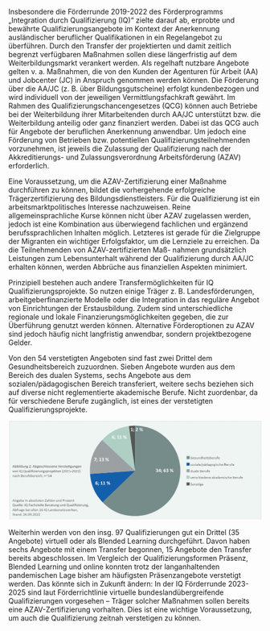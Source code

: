 Insbesondere die Förderrunde 2019-2022 des Förderprogramms „Integration durch Qualifizierung (IQ)“ zielte darauf ab, erprobte und bewährte Qualifizierungsangebote im Kontext der Anerkennung ausländischer beruflicher Qualifikationen in ein Regelangebot zu überführen. Durch den Transfer der projektierten und damit zeitlich begrenzt verfügbaren Maßnahmen sollen diese längerfristig auf dem Weiterbildungsmarkt verankert werden. Als regelhaft nutzbare Angebote gelten v. a. Maßnahmen, die von den Kunden der Agenturen für Arbeit (AA) und Jobcenter (JC) in Anspruch genommen werden können. Die Förderung über die AA/JC (z. B. über Bildungsgutscheine) erfolgt kundenbezogen und wird individuell von der jeweiligen Vermittlungsfachkraft gewährt. Im Rahmen des Qualifizierungschancengesetzes (QCG) können auch Betriebe bei der Weiterbildung ihrer Mitarbeitenden durch AA/JC unterstützt bzw. die Weiterbildung anteilig oder ganz finanziert werden. Dabei ist das QCG auch für Angebote der beruflichen Anerkennung anwendbar. Um jedoch eine Förderung von Betrieben bzw. potentiellen Qualifizierungsteilnehmenden vorzunehmen, ist jeweils die Zulassung der Qualifizierung nach der Akkreditierungs- und Zulassungsverordnung Arbeitsförderung (AZAV) erforderlich.

Eine Voraussetzung, um die AZAV-Zertifizierung einer Maßnahme durchführen zu können, bildet die vorhergehende erfolgreiche Trägerzertifizierung des Bildungsdienstleisters. Für die Qualifizierung ist ein arbeitsmarktpolitisches Interesse nachzuweisen. Reine allgemeinsprachliche Kurse können nicht über AZAV zugelassen werden, jedoch ist eine Kombination aus überwiegend fachlichen und ergänzend berufssprachlichen Inhalten möglich. Letzteres ist gerade für die Zielgruppe der Migranten ein wichtiger Erfolgsfaktor, um die Lernziele zu erreichen. Da die Teilnehmenden von AZAV-zertifizierten Maß- nahmen grundsätzlich Leistungen zum Lebensunterhalt während der Qualifizierung durch AA/JC erhalten können, werden Abbrüche aus finanziellen Aspekten minimiert.

Prinzipiell bestehen auch andere Transfermöglichkeiten für IQ Qualifizierungsprojekte. So nutzen einige Träger z. B. Landesförderungen, arbeitgeberfinanzierte Modelle oder die Integration in das reguläre Angebot von Einrichtungen der Erstausbildung. Zudem sind unterschiedliche regionale und lokale Finanzierungsmöglichkeiten gegeben, die zur Überführung genutzt werden können. Alternative Förderoptionen zu AZAV sind jedoch häufig nicht langfristig anwendbar, sondern projektbezogene Gelder.

Von den 54 verstetigten Angeboten sind fast zwei Drittel dem Gesundheitsbereich zuzuordnen. Sieben Angebote wurden aus dem Bereich des dualen Systems, sechs Angebote aus dem sozialen/pädagogischen Bereich transferiert, weitere sechs beziehen sich auf diverse nicht reglementierte akademische Berufe. Nicht zuordenbar, da für verschiedene Berufe zugänglich, ist eines der verstetigten Qualifizierungsprojekte.


![](_resources/Pasted%20image%2020231020084107.png)

Weiterhin werden von den insg. 97 Qualifizierungen gut ein Drittel (35 Angebote) virtuell oder als Blended Learning durchgeführt. Davon haben sechs Angebote mit einem Transfer begonnen, 15 Angebote den Transfer bereits abgeschlossen. Im Vergleich der Qualifizierungsformen Präsenz, Blended Learning und online konnten trotz der langanhaltenden pandemischen Lage bisher am häufigsten Präsenzangebote verstetigt werden. Das könnte sich in Zukunft ändern: In der IQ Förderrunde 2023-2025 sind laut Förderrichtlinie virtuelle bundeslandübergreifende Qualifizierungen vorgesehen – Träger solcher Maßnahmen sollen bereits eine AZAV-Zertifizierung vorhalten. Dies ist eine wichtige Voraussetzung, um auch die Qualifizierung zeitnah verstetigen zu können.